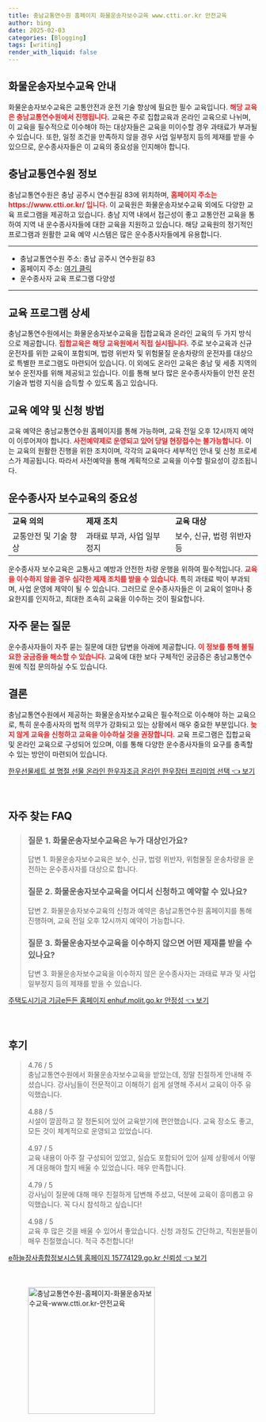 ```yaml
---
title: 충남교통연수원 홈페이지 화물운송자보수교육 www.ctti.or.kr 안전교육
author: bing
date: 2025-02-03
categories: [Blogging]
tags: [writing]
render_with_liquid: false
---
```



<h2 id='화물운송자보수교육 안내'>화물운송자보수교육 안내</h2>

<p>화물운송자보수교육은 교통안전과 운전 기술 향상에 필요한 필수 교육입니다. <b><span style="color: #ee2323;">해당 교육은 충남교통연수원에서 진행됩니다.</span></b> 교육은 주로 집합교육과 온라인 교육으로 나뉘며, 이 교육을 필수적으로 이수해야 하는 대상자들은 교육을 미이수할 경우 과태료가 부과될 수 있습니다. 또한, 일정 조건을 만족하지 않을 경우 사업 일부정지 등의 제재를 받을 수 있으므로, 운수종사자들은 이 교육의 중요성을 인지해야 합니다.</p>

<h2 id='충남교통연수원 정보'>충남교통연수원 정보</h2>

<p>충남교통연수원은 충남 공주시 연수원길 83에 위치하며, <b><span style="color: #ee2323;">홈페이지 주소는 https://www.ctti.or.kr/ 입니다.</span></b> 이 교육원은 화물운송자보수교육 외에도 다양한 교육 프로그램을 제공하고 있습니다. 충남 지역 내에서 접근성이 좋고 교통안전 교육을 통하여 지역 내 운수종사자들에 대한 교육을 지원하고 있습니다. 해당 교육원의 정기적인 프로그램과 원활한 교육 예약 시스템은 많은 운수종사자들에게 유용합니다.</p>

<hr />

<ul>
    <li>충남교통연수원 주소: 충남 공주시 연수원길 83</li>
    <li>홈페이지 주소: <a href="https://www.ctti.or.kr/">여기 클릭</a></li>
    <li>운수종사자 교육 프로그램 다양성</li>
</ul>

<hr />

<h2 id='교육 프로그램 상세'>교육 프로그램 상세</h2>

<p>충남교통연수원에서는 화물운송자보수교육을 집합교육과 온라인 교육의 두 가지 방식으로 제공합니다. <b><span style="color: #ee2323;">집합교육은 해당 교육원에서 직접 실시됩니다.</span></b> 주로 보수교육과 신규 운전자를 위한 교육이 포함되며, 법령 위반자 및 위험물질 운송차량의 운전자를 대상으로 특별한 프로그램도 마련되어 있습니다. 이 외에도 온라인 교육은 충남 및 세종 지역의 보수 운전자를 위해 제공되고 있습니다. 이를 통해 보다 많은 운수종사자들이 안전 운전 기술과 법령 지식을 습득할 수 있도록 돕고 있습니다.</p>

<h2 id='교육 예약 및 신청 방법'>교육 예약 및 신청 방법</h2>

<p>교육 예약은 충남교통연수원 홈페이지를 통해 가능하며, 교육 전일 오후 12시까지 예약이 이루어져야 합니다. <b><span style="color: #ee2323;">사전예약제로 운영되고 있어 당일 현장접수는 불가능합니다.</span></b> 이는 교육의 원활한 진행을 위한 조치이며, 각각의 교육마다 세부적인 안내 및 신청 프로세스가 제공됩니다. 따라서 사전예약을 통해 계획적으로 교육을 이수할 필요성이 강조됩니다.</p>

<h2 id='운수종사자 보수교육의 중요성'>운수종사자 보수교육의 중요성</h2>

<table>
    <tr>
        <td><b>교육 의의</b></td>
        <td><b>제재 조치</b></td>
        <td><b>교육 대상</b></td>
    </tr>
    <tr>
        <td>교통안전 및 기술 향상</td>
        <td>과태료 부과, 사업 일부정지</td>
        <td>보수, 신규, 법령 위반자 등</td>
    </tr>
</table>

<p>운수종사자 보수교육은 교통사고 예방과 안전한 차량 운행을 위하여 필수적입니다. <b><span style="color: #ee2323;">교육을 이수하지 않을 경우 심각한 제재 조치를 받을 수 있습니다.</span></b> 특히 과태료 박이 부과되며, 사업 운영에 제약이 될 수 있습니다. 그러므로 운수종사자들은 이 교육이 얼마나 중요한지를 인지하고, 최대한 조속히 교육을 이수하는 것이 필요합니다.</p>

<h2 id='자주 묻는 질문'>자주 묻는 질문</h2>

<p>운수종사자들이 자주 묻는 질문에 대한 답변을 아래에 제공합니다. <b><span style="color: #ee2323;">이 정보를 통해 불필요한 궁금증을 해소할 수 있습니다.</span></b> 교육에 대한 보다 구체적인 궁금증은 충남교통연수원에 직접 문의하실 수도 있습니다.</p>

<h2 id='결론'>결론</h2>

<p>충남교통연수원에서 제공하는 화물운송자보수교육은 필수적으로 이수해야 하는 교육으로, 특히 운수종사자의 법적 의무가 강화되고 있는 상황에서 매우 중요한 부분입니다. <b><span style="color: #ee2323;">늦지 않게 교육을 신청하고 교육을 이수하실 것을 권장합니다.</span></b> 교육 프로그램은 집합교육 및 온라인 교육으로 구성되어 있으며, 이를 통해 다양한 운수종사자들의 요구를 충족할 수 있는 방안이 마련되어 있습니다.</p>


<p><a class="click-button" title="한우선물세트 설 명절 선물 온라인 한우자조금 온라인 한우장터 프리미엄 선택" href="https://somered.github.io/posts/%ED%95%9C%EC%9A%B0%EC%84%A0%EB%AC%BC%EC%84%B8%ED%8A%B8-%EC%84%A4-%EB%AA%85%EC%A0%88-%EC%84%A0%EB%AC%BC-%EC%98%A8%EB%9D%BC%EC%9D%B8-%ED%95%9C%EC%9A%B0%EC%9E%90%EC%A1%B0%EA%B8%88-%EC%98%A8%EB%9D%BC%EC%9D%B8-%ED%95%9C%EC%9A%B0%EC%9E%A5%ED%84%B0-%ED%94%84%EB%A6%AC%EB%AF%B8%EC%97%84-%EC%84%A0%ED%83%9D/" rel="dofollow">한우선물세트 설 명절 선물 온라인 한우자조금 온라인 한우장터 프리미엄 선택 👈 보기</a></p><br>
<h2 id='자주_찾는_FAQ'>자주 찾는 FAQ</h2>
<div itemscope="" itemtype="https://schema.org/FAQPage"> 
<blockquote> 
<div itemscope="" itemprop="mainEntity" itemtype="https://schema.org/Question"> 
<h3 itemprop="name">질문 1. 화물운송자보수교육은 누가 대상인가요?</h3> 
<div itemscope="" itemprop="acceptedAnswer" itemtype="https://schema.org/Answer"> 
<span itemprop="text"> 
<p>답변 1. 화물운송자보수교육은 보수, 신규, 법령 위반자, 위험물질 운송차량을 운전하는 운수종사자를 대상으로 합니다.</p> 
</span> 
</div> 
</div> 

<div itemscope="" itemprop="mainEntity" itemtype="https://schema.org/Question"> 
<h3 itemprop="name">질문 2. 화물운송자보수교육을 어디서 신청하고 예약할 수 있나요?</h3> 
<div itemscope="" itemprop="acceptedAnswer" itemtype="https://schema.org/Answer"> 
<span itemprop="text"> 
<p>답변 2. 화물운송자보수교육의 신청과 예약은 충남교통연수원 홈페이지를 통해 진행하며, 교육 전일 오후 12시까지 예약이 가능합니다.</p> 
</span> 
</div> 
</div> 

<div itemscope="" itemprop="mainEntity" itemtype="https://schema.org/Question"> 
<h3 itemprop="name">질문 3. 화물운송자보수교육을 이수하지 않으면 어떤 제재를 받을 수 있나요?</h3> 
<div itemscope="" itemprop="acceptedAnswer" itemtype="https://schema.org/Answer"> 
<span itemprop="text"> 
<p>답변 3. 화물운송자보수교육을 이수하지 않은 운수종사자는 과태료 부과 및 사업 일부정지 등의 제재를 받을 수 있습니다.</p> 
</span> 
</div> 
</div> 
</blockquote> 
</div>
<p><a class="click-button" title="주택도시기금 기금e든든 홈페이지 enhuf.molit.go.kr 안정성" href="https://somered.github.io/posts/%EC%A3%BC%ED%83%9D%EB%8F%84%EC%8B%9C%EA%B8%B0%EA%B8%88-%EA%B8%B0%EA%B8%88e%EB%93%A0%EB%93%A0-%ED%99%88%ED%8E%98%EC%9D%B4%EC%A7%80-enhuf.molit.go.kr-%EC%95%88%EC%A0%95%EC%84%B1/" rel="dofollow">주택도시기금 기금e든든 홈페이지 enhuf.molit.go.kr 안정성 👈 보기</a></p><br>
<h2 id='후기'>후기</h2>
<div itemscope itemtype="https://schema.org/Product">
  <blockquote>
  <div itemprop="review" itemscope itemtype="https://schema.org/Review">
      <div itemprop="reviewRating" itemscope itemtype="https://schema.org/Rating"> <span itemprop="ratingValue">4.76</span> / <span itemprop="bestRating">5</span> </div>
      <span itemprop="reviewBody">충남교통연수원에서 화물운송자보수교육을 받았는데, 정말 친절하게 안내해 주셨습니다. 강사님들이 전문적이고 이해하기 쉽게 설명해 주셔서 교육이 아주 유익했습니다.</span>
  </div>
  <br>
  <div itemprop="review" itemscope itemtype="https://schema.org/Review">
      <div itemprop="reviewRating" itemscope itemtype="https://schema.org/Rating"> <span itemprop="ratingValue">4.88</span> / <span itemprop="bestRating">5</span> </div>
      <span itemprop="reviewBody">시설이 깔끔하고 잘 정돈되어 있어 교육받기에 편안했습니다. 교육 장소도 좋고, 모든 것이 체계적으로 운영되고 있었습니다.</span>
  </div>
  <br>
  <div itemprop="review" itemscope itemtype="https://schema.org/Review">
      <div itemprop="reviewRating" itemscope itemtype="https://schema.org/Rating"> <span itemprop="ratingValue">4.97</span> / <span itemprop="bestRating">5</span> </div>
      <span itemprop="reviewBody">교육 내용이 아주 잘 구성되어 있었고, 실습도 포함되어 있어 실제 상황에서 어떻게 대응해야 할지 배울 수 있었습니다. 매우 만족합니다.</span>
  </div>
  <br>
  <div itemprop="review" itemscope itemtype="https://schema.org/Review">
      <div itemprop="reviewRating" itemscope itemtype="https://schema.org/Rating"> <span itemprop="ratingValue">4.79</span> / <span itemprop="bestRating">5</span> </div>
      <span itemprop="reviewBody">강사님이 질문에 대해 매우 친절하게 답변해 주셨고, 덕분에 교육이 흥미롭고 유익했습니다. 꼭 다시 참석하고 싶습니다!</span>
  </div>
  <br>
  <div itemprop="review" itemscope itemtype="https://schema.org/Review">
      <div itemprop="reviewRating" itemscope itemtype="https://schema.org/Rating"> <span itemprop="ratingValue">4.98</span> / <span itemprop="bestRating">5</span> </div>
      <span itemprop="reviewBody">교육 후 많은 것을 배울 수 있어서 좋았습니다. 신청 과정도 간단하고, 직원분들이 매우 친절했습니다. 적극 추천합니다!</span>
  </div>
  </blockquote>
</div>
<p><a class="click-button" title="e하늘장사종합정보시스템 홈페이지 15774129.go.kr 신뢰성" href="https://somered.github.io/posts/e%ED%95%98%EB%8A%98%EC%9E%A5%EC%82%AC%EC%A2%85%ED%95%A9%EC%A0%95%EB%B3%B4%EC%8B%9C%EC%8A%A4%ED%85%9C-%ED%99%88%ED%8E%98%EC%9D%B4%EC%A7%80-15774129.go.kr-%EC%8B%A0%EB%A2%B0%EC%84%B1/" rel="dofollow">e하늘장사종합정보시스템 홈페이지 15774129.go.kr 신뢰성 👈 보기</a></p><br>
<figure class="image"><img src="https://somered.github.io/assets/img/thumbnail/충남교통연수원-홈페이지-화물운송자보수교육-www.ctti.or.kr-안전교육.webp" alt="충남교통연수원-홈페이지-화물운송자보수교육-www.ctti.or.kr-안전교육" width="256" height="256"></figure>